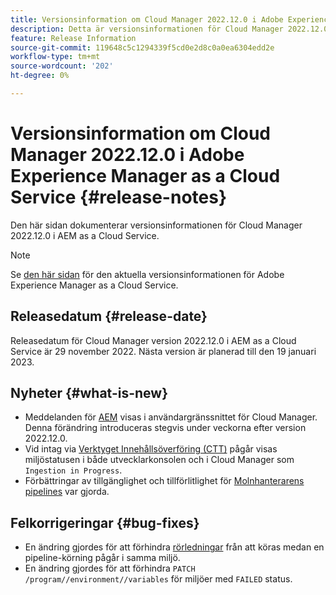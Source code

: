 ```yaml
---
title: Versionsinformation om Cloud Manager 2022.12.0 i Adobe Experience Manager as a Cloud Service
description: Detta är versionsinformationen för Cloud Manager 2022.12.0 i AEM as a Cloud Service.
feature: Release Information
source-git-commit: 119648c5c1294339f5cd0e2d8c0a0ea6304edd2e
workflow-type: tm+mt
source-wordcount: '202'
ht-degree: 0%

---
```



# Versionsinformation om Cloud Manager 2022.12.0 i Adobe Experience Manager as a Cloud Service {#release-notes}

Den här sidan dokumenterar versionsinformationen för Cloud Manager 2022.12.0 i AEM as a Cloud Service.

>[!NOTE]
>
>Se [den här sidan](/help/release-notes/release-notes-cloud/release-notes-current.md) för den aktuella versionsinformationen för Adobe Experience Manager as a Cloud Service.

## Releasedatum {#release-date}

Releasedatum för Cloud Manager version 2022.12.0 i AEM as a Cloud Service är 29 november 2022. Nästa version är planerad till den 19 januari 2023.

## Nyheter {#what-is-new}

* Meddelanden för [AEM](/help/overview/what-is-new-and-different.md#aem-updates) visas i användargränssnittet för Cloud Manager. Denna förändring introduceras stegvis under veckorna efter version 2022.12.0.
* Vid intag via [Verktyget Innehållsöverföring (CTT)](/help/journey-migration/content-transfer-tool/using-content-transfer-tool/overview-content-transfer-tool.md) pågår visas miljöstatusen i både utvecklarkonsolen och i Cloud Manager som `Ingestion in Progress`.
* Förbättringar av tillgänglighet och tillförlitlighet för [Molnhanterarens pipelines](/help/implementing/cloud-manager/configuring-pipelines/introduction-ci-cd-pipelines.md) var gjorda.

## Felkorrigeringar {#bug-fixes}

* En ändring gjordes för att förhindra [rörledningar](/help/implementing/cloud-manager/configuring-pipelines/introduction-ci-cd-pipelines.md#front-end) från att köras medan en pipeline-körning pågår i samma miljö.
* En ändring gjordes för att förhindra `PATCH /program//environment//variables` för miljöer med `FAILED` status.
